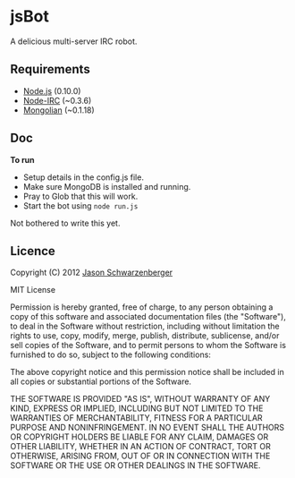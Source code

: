 jsBot
=======

A delicious multi-server IRC robot.

Requirements
------------
* [Node.js](http://nodejs.org/) (0.10.0)
* [Node-IRC](https://github.com/martynsmith/node-irc) (~0.3.6)
* [Mongolian](https://github.com/marcello3d/node-mongolian) (~0.1.18)

Doc
---

**To run**
* Setup details in the config.js file.
* Make sure MongoDB is installed and running.
* Pray to Glob that this will work.
* Start the bot using `node run.js`


Not bothered to write this yet.

Licence
-------
Copyright (C) 2012 [Jason Schwarzenberger](http://master5o1.com/)

MIT License

Permission is hereby granted, free of charge, to any person obtaining a copy of this software and associated documentation files (the "Software"), to deal in the Software without restriction, including without limitation the rights to use, copy, modify, merge, publish, distribute, sublicense, and/or sell copies of the Software, and to permit persons to whom the Software is furnished to do so, subject to the following conditions:

The above copyright notice and this permission notice shall be included in all copies or substantial portions of the Software.

THE SOFTWARE IS PROVIDED "AS IS", WITHOUT WARRANTY OF ANY KIND, EXPRESS OR IMPLIED, INCLUDING BUT NOT LIMITED TO THE WARRANTIES OF MERCHANTABILITY, FITNESS FOR A PARTICULAR PURPOSE AND NONINFRINGEMENT. IN NO EVENT SHALL THE AUTHORS OR COPYRIGHT HOLDERS BE LIABLE FOR ANY CLAIM, DAMAGES OR OTHER LIABILITY, WHETHER IN AN ACTION OF CONTRACT, TORT OR OTHERWISE, ARISING FROM, OUT OF OR IN CONNECTION WITH THE SOFTWARE OR THE USE OR OTHER DEALINGS IN THE SOFTWARE.